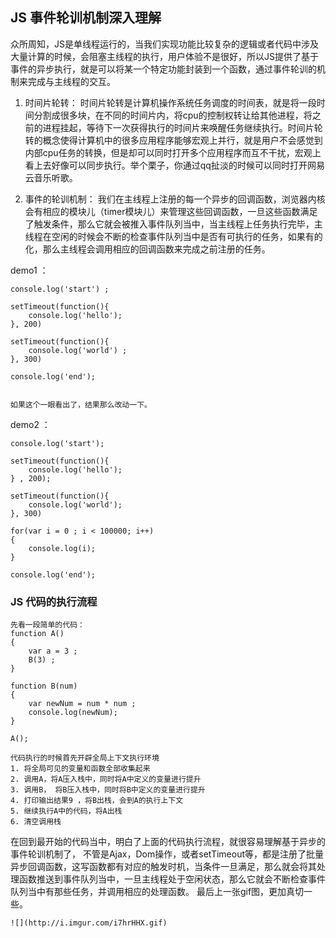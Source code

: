 ## JS 事件轮训机制深入理解

众所周知，JS是单线程运行的，当我们实现功能比较复杂的逻辑或者代码中涉及大量计算的时候，会阻塞主线程的执行，用户体验不是很好，所以JS提供了基于事件的异步执行，就是可以将某一个特定功能封装到一个函数，通过事件轮训的机制来完成与主线程的交互。

1. 时间片轮转：
	时间片轮转是计算机操作系统任务调度的时间表，就是将一段时间分割成很多块，在不同的时间片内，将cpu的控制权转让给其他进程，将之前的进程挂起，等待下一次获得执行的时间片来唤醒任务继续执行。时间片轮转的概念使得计算机中的很多应用程序能够宏观上并行，就是用户不会感觉到内部cpu任务的转换，但是却可以同时打开多个应用程序而互不干扰，宏观上看上去好像可以同步执行。举个栗子，你通过qq扯淡的时候可以同时打开网易云音乐听歌。

2. 事件的轮训机制：
	我们在主线程上注册的每一个异步的回调函数，浏览器内核会有相应的模块儿（timer模块儿）来管理这些回调函数，一旦这些函数满足了触发条件，那么它就会被推入事件队列当中，当主线程上任务执行完毕，主线程在空闲的时候会不断的检查事件队列当中是否有可执行的任务，如果有的化，那么主线程会调用相应的回调函数来完成之前注册的任务。

demo1 ： 

	console.log('start') ;

	setTimeout(function(){
		console.log('hello');
	}, 200)

	setTimeout(function(){
		console.log('world') ;
	}, 300)

	console.log('end');


	如果这个一眼看出了，结果那么改动一下。

demo2 ：
	
	console.log('start');

	setTimeout(function(){
		console.log('hello');
	} , 200);
	
	setTimeout(function(){
		console.log('world');
	}, 300)

	for(var i = 0 ; i < 100000; i++)
	{
		console.log(i);
	}

	console.log('end');

	
### JS 代码的执行流程

	先看一段简单的代码：
	function A()
	{
		var a = 3 ;
		B(3) ;
	}	

	function B(num)
	{
		var newNum = num * num ;
		console.log(newNum);
	}

	A();

	代码执行的时候首先开辟全局上下文执行环境
	1. 将全局可见的变量和函数全部收集起来
	2. 调用A，将A压入栈中，同时将A中定义的变量进行提升
	3. 调用B， 将B压入栈中，同时将B中定义的变量进行提升
	4. 打印输出结果9 ，将B出栈，会到A的执行上下文
	5. 继续执行A中的代码，将A出栈
	6. 清空调用栈
在回到最开始的代码当中，明白了上面的代码执行流程，就很容易理解基于异步的事件轮训机制了， 不管是Ajax，Dom操作，或者setTimeout等，都是注册了批量异步回调函数，这写函数都有对应的触发时机，当条件一旦满足，那么就会将其处理函数推送到事件队列当中，一旦主线程处于空闲状态，那么它就会不断检查事件队列当中有那些任务，并调用相应的处理函数。
最后上一张gif图，更加真切一些。

	![](http://i.imgur.com/i7hrHHX.gif)